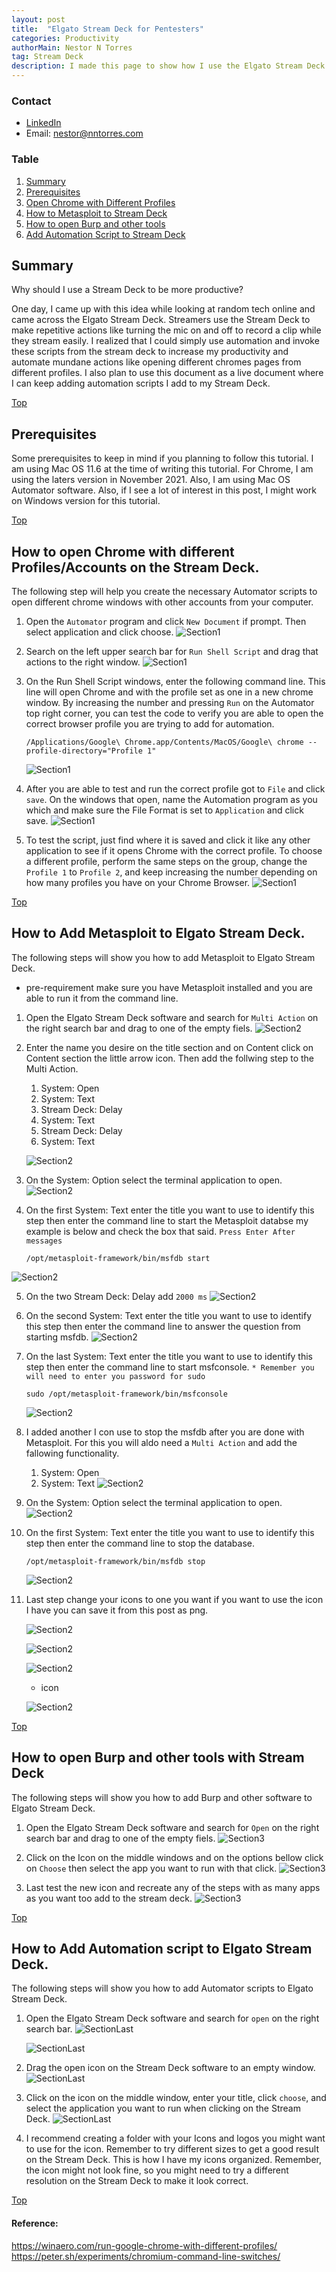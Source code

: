 ```yaml
---
layout: post
title:  "Elgato Stream Deck for Pentesters"
categories: Productivity
authorMain: Nestor N Torres
tag: Stream Deck
description: I made this page to show how I use the Elgato Stream Deck for pentesting. Hopefully, this page and the instructions here motivate you to get a stream deck and use it for pentesting and every day productivity. 
---
```

 
<a id="Top"></a> 
### Contact
- [LinkedIn](https://www.linkedin.com/in/nanjuan/)
- Email: nestor@nntorres.com

### Table
1. [Summary](#Summary)
2. [Prerequisites](#preinfo)
3. [Open Chrome with Different Profiles](#OpenChrome)
4. [How to Metasploit to Stream Deck](#metasploit)
5. [How to open Burp and other tools](#openTools)
6. [Add Automation Script to Stream Deck](#Add2StreamDeck)

## Summary <a id="Summary"></a> 
Why should I use a Stream Deck to be more productive? 

One day, I came up with this idea while looking at random tech online and came across the Elgato Stream Deck. Streamers use the Stream Deck to make repetitive actions like turning the mic on and off to record a clip while they stream easily. I realized that I could simply use automation and invoke these scripts from the stream deck to increase my productivity and automate mundane actions like opening different chromes pages from different profiles. I also plan to use this document as a live document where I can keep adding automation scripts I add to my Stream Deck. 

[Top](#Top)

## Prerequisites <a id="preinfo"></a>
Some prerequisites to keep in mind if you planning to follow this tutorial. I am using Mac OS 11.6 at the time of writing this tutorial. For Chrome, I am using the laters version in November 2021. Also, I am using Mac OS Automator software. Also, if I see a lot of interest in this post, I might work on Windows version for this tutorial. 

[Top](#Top)

<a id="OpenChrome"></a>

## How to open Chrome with different Profiles/Accounts on the Stream Deck.

The following step will help you create the necessary Automator scripts to open different chrome windows with other accounts from your computer. 

1. Open the `Automator` program and click `New Document` if prompt. Then select application and click choose. 
![Section1](/blog-assets/Elgato-StreamDeck-For-Productivity/Automation-App-Open-Click-App.png)

2. Search on the left upper search bar for `Run Shell Script` and drag that actions to the right window. 
![Section1](/blog-assets/Elgato-StreamDeck-For-Productivity/Automation-Run-Shell-Script-on-Right.png)

3. On the Run Shell Script windows, enter the following command line. This line will open Chrome and with the profile set as one in a new chrome window. By increasing the number and pressing `Run` on the Automator top right corner, you can test the code to verify you are able to open the correct browser profile you are trying to add for automation. 
    ```
    /Applications/Google\ Chrome.app/Contents/MacOS/Google\ chrome --profile-directory="Profile 1"
    ```

    ![Section1](/blog-assets/Elgato-StreamDeck-For-Productivity/Automation-Run-Script-Command-Line.png)

4. After you are able to test and run the correct profile got to `File` and click `save`. On the windows that open, name the Automation program as you which and make sure the File Format is set to `Application` and click save. 
![Section1](/blog-assets/Elgato-StreamDeck-For-Productivity/Automation-Save-Window.png)

5. To test the script, just find where it is saved and click it like any other application to see if it opens Chrome with the correct profile. To choose a different profile, perform the same steps on the group, change the `Profile 1` to `Profile 2`, and keep increasing the number depending on how many profiles you have on your Chrome Browser. 
![Section1](/blog-assets/Elgato-StreamDeck-For-Productivity/Automation-Run-Script-Command-Line-2.png)

[Top](#Top)

<a id="metasploit"></a> 

## How to Add Metasploit to Elgato Stream Deck. 

The following steps will show you how to add Metasploit to Elgato Stream Deck.

* pre-requirement make sure you have Metasploit installed and you are able to run it from the command line. 

1. Open the Elgato Stream Deck software and search for `Multi Action` on the right search bar and drag to one of the empty fiels. 
![Section2](/blog-assets/Elgato-StreamDeck-For-Productivity/metasploit-Stream-Deck-1.png)

2. Enter the name you desire on the title section and on Content click on Content section the little arrow icon. Then add the follwing step to the Multi Action. 
    1. System: Open
    2. System: Text
    3. Stream Deck: Delay
    4. System: Text
    5. Stream Deck: Delay
    6. System: Text

    ![Section2](/blog-assets/Elgato-StreamDeck-For-Productivity/metasploit-Stream-Deck-2.png)

3. On the System: Option select the terminal application to open. 
![Section2](/blog-assets/Elgato-StreamDeck-For-Productivity/metasploit-Stream-Deck-3.png)

4. On the first System: Text enter the title you want to use to identify this step then enter the command line to start the Metasploit databse my example is below and check the box that said. `Press Enter After messages`

    ```
    /opt/metasploit-framework/bin/msfdb start
    ```
![Section2](/blog-assets/Elgato-StreamDeck-For-Productivity/metasploit-Stream-Deck-4.png)

5. On the two Stream Deck: Delay add `2000 ms` 
![Section2](/blog-assets/Elgato-StreamDeck-For-Productivity/metasploit-Stream-Deck-5.png)

6. On the second System: Text enter the title you want to use to identify this step then enter the command line to answer the question from starting msfdb. 
![Section2](/blog-assets/Elgato-StreamDeck-For-Productivity/metasploit-Stream-Deck-6.png)

7. On the last System: Text enter the title you want to use to identify this step then enter the command line to start msfconsole. `* Remember you will need to enter you password for sudo`

    ```
    sudo /opt/metasploit-framework/bin/msfconsole
    ```
    ![Section2](/blog-assets/Elgato-StreamDeck-For-Productivity/metasploit-Stream-Deck-7.png)

8. I added another I con use to stop the msfdb after you are done with Metasploit. For this you will aldo need a `Multi Action` and add the fallowing functionality. 
    1. System: Open 
    2. System: Text
![Section2](/blog-assets/Elgato-StreamDeck-For-Productivity/metasploit-Stream-Deck-8.png)

9. On the System: Option select the terminal application to open. 
![Section2](/blog-assets/Elgato-StreamDeck-For-Productivity/metasploit-Stream-Deck-9.png)

10. On the first System: Text enter the title you want to use to identify this step then enter the command line to stop the database. 

    ```
    /opt/metasploit-framework/bin/msfdb stop
    ```
    ![Section2](/blog-assets/Elgato-StreamDeck-For-Productivity/metasploit-Stream-Deck-10.png)

11. Last step change your icons to one you want if you want to use the icon I have you can save it from this post as png. 

    ![Section2](/blog-assets/Elgato-StreamDeck-For-Productivity/metasploit-Stream-Deck-11-1.png)

    ![Section2](/blog-assets/Elgato-StreamDeck-For-Productivity/metasploit-Stream-Deck-11-2.png)

    ![Section2](/blog-assets/Elgato-StreamDeck-For-Productivity/metasploit-Stream-Deck-11-3.png)
    
    * icon

    ![Section2](/blog-assets/Elgato-StreamDeck-For-Productivity/msfconsole.png)

[Top](#Top)

<a id="openTools"></a> 

## How to open Burp and other tools with Stream Deck

The following steps will show you how to add Burp and other software to Elgato Stream Deck.

1. Open the Elgato Stream Deck software and search for `Open` on the right search bar and drag to one of the empty fiels. 
![Section3](/blog-assets/Elgato-StreamDeck-For-Productivity/openApplications-1.png)

2. Click on the Icon on the middle windows and on the options bellow click on `Choose` then select the app you want to run with that click. 
![Section3](/blog-assets/Elgato-StreamDeck-For-Productivity/openApplications-2.png)

3. Last test the new icon and recreate any of the steps with as many apps as you want too add to the stream deck. 
![Section3](/blog-assets/Elgato-StreamDeck-For-Productivity/openApplications-3.png)

[Top](#Top)

<a id="Add2StreamDeck"></a>

## How to Add Automation script to Elgato Stream Deck.

The following steps will show you how to add Automator scripts to Elgato Stream Deck.

1. Open the Elgato Stream Deck software and search for `open` on the right search bar. 
    ![SectionLast](/blog-assets/Elgato-StreamDeck-For-Productivity/Stream-Deck-Software-Open.png)

    ![SectionLast](/blog-assets/Elgato-StreamDeck-For-Productivity/Stream-Deck-Software-Search-For-Open.png)

2. Drag the open icon on the Stream Deck software to an empty window. 
![SectionLast](/blog-assets/Elgato-StreamDeck-For-Productivity/Stream-Deck-Software-MoveOpen-To-Window.png)

3. Click on the icon on the middle window, enter your title, click `choose`, and select the application you want to run when clicking on the Stream Deck. 
![SectionLast](/blog-assets/Elgato-StreamDeck-For-Productivity/Stream-Deck-Software-Select-Application.png)

4. I recommend creating a folder with your Icons and logos you might want to use for the icon. Remember to try different sizes to get a good result on the Stream Deck. This is how I have my icons organized. Remember, the icon might not look fine, so you might need to try a different resolution on the Stream Deck to make it look correct. 

[Top](#Top)

#### Reference: 

https://winaero.com/run-google-chrome-with-different-profiles/
https://peter.sh/experiments/chromium-command-line-switches/


